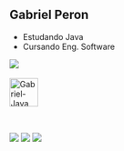 ## Gabriel Peron

- Estudando Java
- Cursando Eng. Software 
<picture>
<source 
  srcset="https://github-readme-stats.vercel.app/api?username=gabrielperonz&show_icons=true&theme=dark"
  media="(prefers-color-scheme: dark)"
/>
<source
  srcset="https://github-readme-stats.vercel.app/api?username=gabrielperonz&show_icons=true"
  media="(prefers-color-scheme: light), (prefers-color-scheme: no-preference)"
/>
<img src="https://github-readme-stats.vercel.app/api?username=gabrielperonz&show_icons=true" />
</picture>
<div style="display: inline_block"><br>
  <img align="center" alt="Gabriel-Java" height="50" width="50" src="https://cdn.discordapp.com/attachments/1049172263263539201/1094090758035873822/58480979cef1014c0b5e4901.png">
</div>
  
  ##
 
<div style="display: inline_block"><br>
  <a href="https://instagram.com/_gabrielperon_" target="_blank"><img src="https://img.shields.io/badge/-Instagram-%23E4405F?style=for-the-badge&logo=instagram&logoColor=white" target="_blank"></a>
  <a href = "mailto:gabrielperon333@gmail.com"><img src="https://img.shields.io/badge/-Gmail-%23333?style=for-the-badge&logo=gmail&logoColor=white" target="_blank"></a>
  <a href="https://www.linkedin.com/in/gabriel-peron-zava-22264a268" target="_blank"><img src="https://img.shields.io/badge/-LinkedIn-%230077B5?style=for-the-badge&logo=linkedin&logoColor=white" target="_blank"></a> 
</div>
